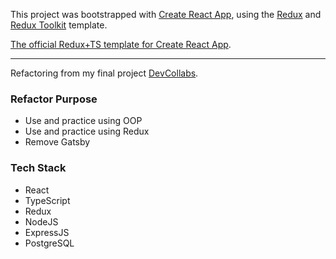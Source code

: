 This project was bootstrapped with [Create React App](https://github.com/facebook/create-react-app), using the [Redux](https://redux.js.org/) and [Redux Toolkit](https://redux-toolkit.js.org/) template.

[The official Redux+TS template for Create React App](https://www.npmjs.com/package/cra-template-redux-typescript).

---

Refactoring from my final project [DevCollabs](https://github.com/bmark88/DevCollabs).

### Refactor Purpose
- Use and practice using OOP 
- Use and practice using Redux
- Remove Gatsby

### Tech Stack
- React
- TypeScript 
- Redux
- NodeJS
- ExpressJS
- PostgreSQL
